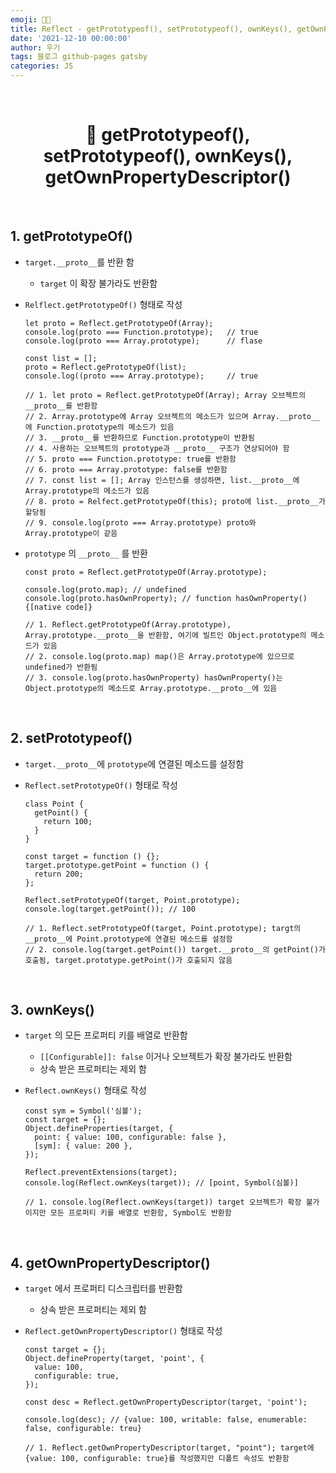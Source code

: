 ```yaml
---
emoji: 👨‍💻
title: Reflect - getPrototypeof(), setPrototypeof(), ownKeys(), getOwnPropertyDescriptor()
date: '2021-12-10 00:00:00'
author: 우기
tags: 블로그 github-pages gatsby
categories: JS
---
```


<br>

<h1 align="center">
  👋 getPrototypeof(), setPrototypeof(), ownKeys(), getOwnPropertyDescriptor()
</h1>

<br>

## 1. getPrototypeOf()

- `target.__proto__`를 반환 함
  - `target` 이 확장 불가라도 반환함
- `Relflect.getPrototypeOf()` 형태로 작성

  ```tsx
  let proto = Reflect.getPrototypeOf(Array);
  console.log(proto === Function.prototype);   // true
  console.log(proto === Array.prototype);      // flase

  const list = [];
  proto = Reflect.gePrototypeOf(list);
  console.log((proto === Array.prototype);     // true

  // 1. let proto = Reflect.getPrototypeOf(Array); Array 오브젝트의 __proto__를 반환함
  // 2. Array.prototype에 Array 오브젝트의 메소드가 있으며 Array.__proto__에 Function.prototype의 메소드가 있음
  // 3. __proto__를 반환하므로 Function.prototype이 반환됨
  // 4. 사용하는 오브젝트의 prototype과 __proto__ 구조가 연상되어야 함
  // 5. proto === Function.prototype: true를 반환함
  // 6. proto === Array.prototype: false를 반환함
  // 7. const list = []; Array 인스턴스를 생성하면, list.__proto__에 Array.prototype의 메소드가 있음
  // 8. proto = Relfect.getPrototypeOf(this); proto에 list.__proto__가 할당됨
  // 9. console.log(proto === Array.prototype) proto와 Array.prototype이 같음

  ```

- `prototype` 의 `__proto__` 를 반환

  ```tsx
  const proto = Reflect.getPrototypeOf(Array.prototype);

  console.log(proto.map); // undefined
  console.log(proto.hasOwnProperty); // function hasOwnProperty() {[native code]}

  // 1. Reflect.getPrototypeOf(Array.prototype), Array.prototype.__proto__을 반환함, 여기에 빌트인 Object.prototype의 메소드가 있음
  // 2. console.log(proto.map) map()은 Array.prototype에 있으므로 undefined가 반환됨
  // 3. console.log(proto.hasOwnProperty) hasOwnProperty()는 Object.prototype의 메소드로 Array.prototype.__proto__에 있음
  ```

<br>

## 2. setPrototypeof()

- `target.__proto__`에 `prototype`에 연결된 메소드를 설정함
- `Reflect.setPrototypeOf()` 형태로 작성

  ```tsx
  class Point {
    getPoint() {
      return 100;
    }
  }

  const target = function () {};
  target.prototype.getPoint = function () {
    return 200;
  };

  Reflect.setPrototypeOf(target, Point.prototype);
  console.log(target.getPoint()); // 100

  // 1. Reflect.setPrototypeOf(target, Point.prototype); targt의 __proto__에 Point.prototype에 연결된 메소드를 설정함
  // 2. console.log(target.getPoint()) target.__proto__의 getPoint()가 호출됨, target.prototype.getPoint()가 호출되지 않음
  ```

<br>

## 3. ownKeys()

- `target` 의 모든 프로퍼티 키를 배열로 반환함
  - `[[Configurable]]: false` 이거나 오브젝트가 확장 불가라도 반환함
  - 상속 받은 프로퍼티는 제외 함
- `Reflect.ownKeys()` 형태로 작성

  ```tsx
  const sym = Symbol('심볼');
  const target = {};
  Object.defineProperties(target, {
    point: { value: 100, configurable: false },
    [sym]: { value: 200 },
  });

  Reflect.preventExtensions(target);
  console.log(Reflect.ownKeys(target)); // [point, Symbol(심볼)]

  // 1. console.log(Reflect.ownKeys(target)) target 오브젝트가 확장 불가이지만 모든 프로퍼티 키를 배열로 반환함, Symbol도 반환함
  ```

<br>

## 4. getOwnPropertyDescriptor()

- `target` 에서 프로퍼티 디스크립터를 반환함
  - 상속 받은 프로퍼티는 제외 함
- `Reflect.getOwnPropertyDescriptor()` 형태로 작성

  ```tsx
  const target = {};
  Object.defineProperty(target, 'point', {
    value: 100,
    configurable: true,
  });

  const desc = Reflect.getOwnPropertyDescriptor(target, 'point');

  console.log(desc); // {value: 100, writable: false, enumerable: false, configurable: treu}

  // 1. Reflect.getOwnPropertyDescriptor(target, "point"); target에 {value: 100, configurable: true}를 작성했지만 디폴트 속성도 반환함
  ```

```toc

```
